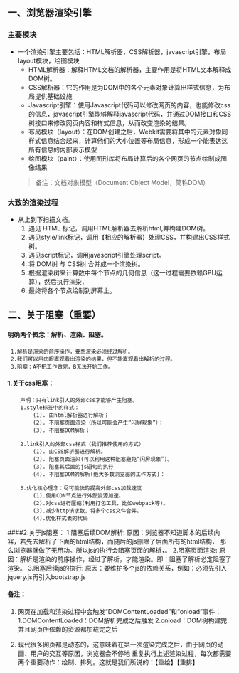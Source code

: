 ## 一、浏览器渲染引擎
### 主要模块
* 一个渲染引擎主要包括：HTML解析器，CSS解析器，javascript引擎，布局layout模块，绘图模块
	* HTML解析器：解释HTML文档的解析器，主要作用是将HTML文本解释成DOM树。
	* CSS解析器：它的作用是为DOM中的各个元素对象计算出样式信息，为布局提供基础设施
	* Javascript引擎：使用Javascript代码可以修改网页的内容，也能修改css的信息，javascript引擎能够解释javascript代码，并通过DOM接口和CSS树接口来修改网页内容和样式信息，从而改变渲染的结果。
	* 布局模块（layout）：在DOM创建之后，Webkit需要将其中的元素对象同样式信息结合起来，计算他们的大小位置等布局信息，形成一个能表达这所有信息的内部表示模型
	* 绘图模块（paint）：使用图形库将布局计算后的各个网页的节点绘制成图像结果
	>备注：文档对象模型（Document Object Model，简称DOM）
	
### 大致的渲染过程
* 从上到下扫描文档。
	1. 遇见 HTML 标记，调用HTML解析器去解析html,并构建DOM树。
    2. 遇见style/link标记，调用【相应的解析器】处理CSS，并构建出CSS样式树。
    3. 遇见script标记，调用javascript引擎处理script。
    4. 将 DOM树 与 CSS树 合并成一个渲染树。
    5. 根据渲染树来计算数中每个节点的几何信息（这一过程需要依赖GPU运算），然后执行渲染，
    6. 最终将各个节点绘制到屏幕上。

## 二、关于阻塞（重要）
#### 明确两个概念：解析、渲染、阻塞。
     1.解析是渲染的前序操作，要想渲染必须经过解析。
     2.我们可以用肉眼直观看出渲染的结果，但不能直观看出解析的过程。
     3.阻塞：A不把工作做完，B无法开始工作。

#### 1.关于css阻塞：
        声明：只有link引入的外部css才能够产生阻塞。
        1.style标签中的样式：
            (1). 由html解析器进行解析；
            (2). 不阻塞页面渲染（所以可能会产生“闪屏现象”）；
            (3). 不阻塞DOM解析；

        2.link引入的外部css样式（我们推荐使用的方式）：
            (1). 由CSS解析器进行解析。
            (2). 阻塞页面渲染(可以利用这种阻塞避免“闪屏现象”)。
            (3). 阻塞其后面的js语句的执行
            (4). 不阻塞DOM的解析(绝大多数浏览器的工作方式)：

        3.优化核心理念：尽可能快的提高外部css加载速度
            (1).使用CDN节点进行外部资源加速。
            (2).对css进行压缩(利用打包工具，比如webpack等)。
            (3).减少http请求数，将多个css文件合并。
            (4).优化样式表的代码

####2.关于js阻塞：
        1.阻塞后续DOM解析:
            原因：浏览器不知道脚本的后续内容，若先去解析了下面的html结构，而随后的js删除了后面所有的html结构，
                  那么浏览器就做了无用功。所以js的执行会阻塞页面的解析，。
        2.阻塞页面渲染:
            原因：解析是渲染的前序操作，经过了解析，才能渲染。即：阻塞了解析必定阻塞了渲染。
        3.阻塞后续js的执行:
            原因：要维护多个js的依赖关系，例如：必须先引入jquery.js再引入bootstrap.js

#### 备注：

1. 网页在加载和渲染过程中会触发“DOMContentLoaded”和“onload”事件：
        1.DOMContentLoaded：DOM解析完成之后触发
        2.onload：DOM树构建完并且网页所依赖的资源都加载完之后

2. 现代很多网页都是动态的，这意味着在第一次渲染完成之后，由于网页的动画、用户的交互等原因，浏览器会不停地
  重复执行上述渲染过程，每次都需要两个重要动作：绘制、排列。这就是我们所说的：【重绘】【重排】

	
	
	

			
	  

